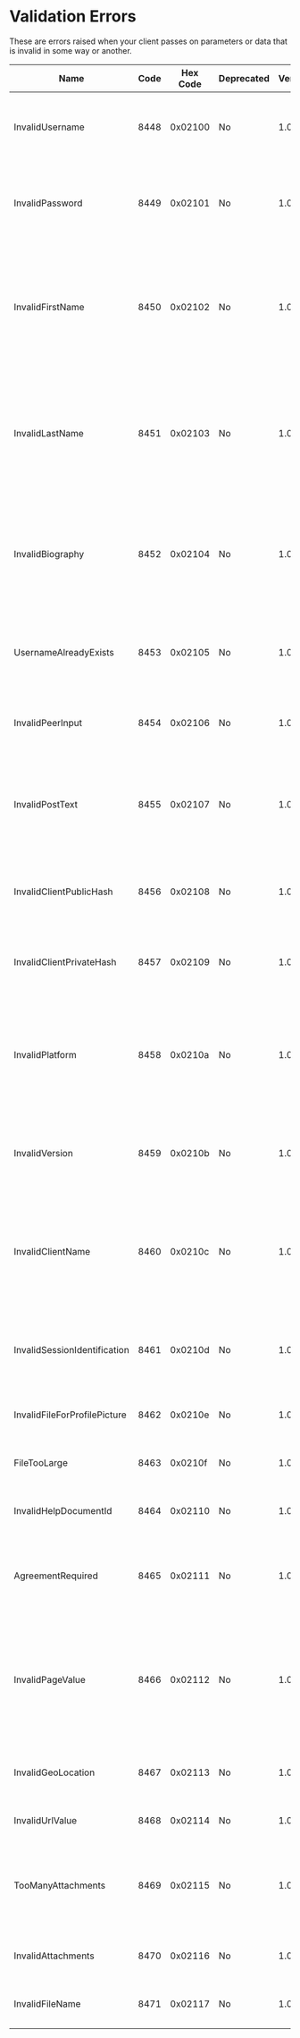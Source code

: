 # Validation Errors

These are errors raised when your client passes on parameters or data
that is invalid in some way or another.

| Name                         | Code | Hex Code | Deprecated | Versions | Description                                                                                                             |
|------------------------------|------|----------|------------|----------|-------------------------------------------------------------------------------------------------------------------------|
| InvalidUsername              | 8448 | 0x02100  | No         | 1.0      | The given username is invalid and does not meet the specification                                                       |
| InvalidPassword              | 8449 | 0x02101  | No         | 1.0      | The given password is insecure, see the message for further details                                                     |
| InvalidFirstName             | 8450 | 0x02102  | No         | 1.0      | The First Name provided contains invalid characters and or is too long, see the message for further details             |
| InvalidLastName              | 8451 | 0x02103  | No         | 1.0      | The Last Name provided contains invalid characters and or is too long, see the message for further details              |
| InvalidBiography             | 8452 | 0x02104  | No         | 1.0      | The Biography is too long or contains invalid characters, see the message for further details                           |
| UsernameAlreadyExists        | 8453 | 0x02105  | No         | 1.0      | The username is already registered in the network and cannot be used                                                    |
| InvalidPeerInput             | 8454 | 0x02106  | No         | 1.0      | The client provided an invalid peer identification as input                                                             |
| InvalidPostText              | 8455 | 0x02107  | No         | 1.0      | The post contains invalid characters or is too long, see the message for further details                                |
| InvalidClientPublicHash      | 8456 | 0x02108  | No         | 1.0      | The client's public hash is invalid and cannot be identified as a sha256                                                |
| InvalidClientPrivateHash     | 8457 | 0x02109  | No         | 1.0      | The client's private hash is invalid and cannot be identified as a sha256                                               |
| InvalidPlatform              | 8458 | 0x0210a  | No         | 1.0      | The platform name contains invalid characters or is too long, see the message for further details                       |
| InvalidVersion               | 8459 | 0x0210b  | No         | 1.0      | The version is invalid or is too long, see the message for further details                                              |
| InvalidClientName            | 8460 | 0x0210c  | No         | 1.0      | The client name contains invalid characters or is too long, see the message for further details                         |
| InvalidSessionIdentification | 8461 | 0x0210d  | No         | 1.0      | The session identification object is invalid, see the message for further details                                       |
| InvalidFileForProfilePicture | 8462 | 0x0210e  | No         | 1.0      | The given file is invalid for a profile picture                                                                         |
| FileTooLarge                 | 8463 | 0x0210f  | No         | 1.0      | The given file is too large to be processed                                                                             |
| InvalidHelpDocumentId        | 8464 | 0x02110  | No         | 1.0      | The given Help Document ID is invalid                                                                                   |
| AgreementRequired            | 8465 | 0x02111  | No         | 1.0      | The client/user must agree to the condition to invoke the method                                                        |
| InvalidPageValue             | 8466 | 0x02112  | No         | 1.0      | The `page` parameter contains an invalid value. It cannot be a negative value or 0, see the message for further details |
| InvalidGeoLocation           | 8467 | 0x02113  | No         | 1.0      | The given geo location value is invalid or too long                                                                     |
| InvalidUrlValue              | 8468 | 0x02114  | No         | 1.0      | The given URL input is invalid                                                                                          |
| TooManyAttachments           | 8469 | 0x02115  | No         | 1.0      | Raised when the amount of attachments exceeds what the server supports                                                  |
| InvalidAttachments           | 8470 | 0x02116  | No         | 1.0      | Raised when the given attachments are invalid                                                                           |
| InvalidFileName              | 8471 | 0x02117  | No         | 1.0      | Raised when the given filename is invalid                                                                               |
